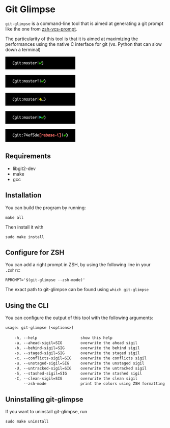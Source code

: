 # Git Glimpse

`git-glimpse` is a command-line tool that is aimed at generating a git prompt like the one from [zsh-vcs-prompt](https://github.com/yonchu/zsh-vcs-prompt).

The particularity of this tool is that it is aimed at maximizing the performances using the native C interface for git (vs. Python that can slow down a terminal)

![Git: Mastker OK](./img/master_ok.png)

![Git: Advance on upstream](./img/upstream_advance.png)

![Git: Staged files](./img/staged.png)

![Git: Stash present](./img/stash.png)

![Git: Rebase in progress](./img/rebase.png)

## Requirements

* libgit2-dev
* make
* gcc

## Installation

You can build the program by running:

    make all

Then install it with

    sudo make install


## Configure for ZSH

You can add a right prompt in ZSH, by using the following line in your `.zshrc`:

    RPROMPT='$(git-glimpse --zsh-mode)'

The exact path to git-glimpse can be found using `which git-glimpse`


## Using the CLI

You can configure the output of this tool with the following arguments:

    usage: git-glimpse [<options>]

        -h, --help                   show this help
        -a, --ahead-sigil=SIG        overwrite the ahead sigil
        -b, --behind-sigil=SIG       overwrite the behind sigil
        -s, --staged-sigil=SIG       overwrite the staged sigil
        -c, --conflicts-sigil=SIG    overwrite the conflicts sigil
        -u, --unstaged-sigil=SIG     overwrite the unstaged sigil
        -U, --untracked-sigil=SIG    overwrite the untracked sigil
        -S, --stashed-sigil=SIG      overwrite the stashed sigil
        -C, --clean-sigil=SIG        overwrite the clean sigil
            --zsh-mode               print the colors using ZSH formatting

## Uninstalling git-glimpse

If you want to uninstall git-glimpse, run

    sudo make uninstall
